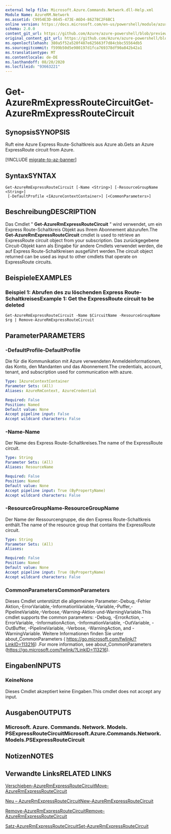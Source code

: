 ```yaml
---
external help file: Microsoft.Azure.Commands.Network.dll-Help.xml
Module Name: AzureRM.Network
ms.assetid: C9954E3D-8645-473E-A6D4-86278C2F6BC1
online version: https://docs.microsoft.com/en-us/powershell/module/azurerm.network/get-azurermexpressroutecircuit
schema: 2.0.0
content_git_url: https://github.com/Azure/azure-powershell/blob/preview/src/ResourceManager/Network/Commands.Network/help/Get-AzureRmExpressRouteCircuit.md
original_content_git_url: https://github.com/Azure/azure-powershell/blob/preview/src/ResourceManager/Network/Commands.Network/help/Get-AzureRmExpressRouteCircuit.md
ms.openlocfilehash: 380a5f52a520f487e625663f7d84cbbc55564db5
ms.sourcegitcommit: f599b50d5e980197d1fca769378df90a842b42a1
ms.translationtype: MT
ms.contentlocale: de-DE
ms.lasthandoff: 08/20/2020
ms.locfileid: "93663221"
---
```

# <span data-ttu-id="51ed2-101">Get-AzureRmExpressRouteCircuit</span><span class="sxs-lookup"><span data-stu-id="51ed2-101">Get-AzureRmExpressRouteCircuit</span></span>

## <span data-ttu-id="51ed2-102">Synopsis</span><span class="sxs-lookup"><span data-stu-id="51ed2-102">SYNOPSIS</span></span>
<span data-ttu-id="51ed2-103">Ruft eine Azure Express Route-Schaltkreis aus Azure ab.</span><span class="sxs-lookup"><span data-stu-id="51ed2-103">Gets an Azure ExpressRoute circuit from Azure.</span></span>

[!INCLUDE [migrate-to-az-banner](../../includes/migrate-to-az-banner.md)]

## <span data-ttu-id="51ed2-104">Syntax</span><span class="sxs-lookup"><span data-stu-id="51ed2-104">SYNTAX</span></span>

```
Get-AzureRmExpressRouteCircuit [-Name <String>] [-ResourceGroupName <String>]
 [-DefaultProfile <IAzureContextContainer>] [<CommonParameters>]
```

## <span data-ttu-id="51ed2-105">Beschreibung</span><span class="sxs-lookup"><span data-stu-id="51ed2-105">DESCRIPTION</span></span>
<span data-ttu-id="51ed2-106">Das Cmdlet " **Get-AzureRmExpressRouteCircuit** " wird verwendet, um ein Express Route-Schaltkreis Objekt aus Ihrem Abonnement abzurufen.</span><span class="sxs-lookup"><span data-stu-id="51ed2-106">The **Get-AzureRmExpressRouteCircuit** cmdlet is used to retrieve an ExpressRoute circuit object from your subscription.</span></span> <span data-ttu-id="51ed2-107">Das zurückgegebene Circuit-Objekt kann als Eingabe für andere Cmdlets verwendet werden, die auf Express Route-Schaltkreisen ausgeführt werden.</span><span class="sxs-lookup"><span data-stu-id="51ed2-107">The circuit object returned can be used as input to other cmdlets that operate on ExpressRoute circuits.</span></span>

## <span data-ttu-id="51ed2-108">Beispiele</span><span class="sxs-lookup"><span data-stu-id="51ed2-108">EXAMPLES</span></span>

### <span data-ttu-id="51ed2-109">Beispiel 1: Abrufen des zu löschenden Express Route-Schaltkreises</span><span class="sxs-lookup"><span data-stu-id="51ed2-109">Example 1: Get the ExpressRoute circuit to be deleted</span></span>
```
Get-AzureRmExpressRouteCircuit -Name $CircuitName -ResourceGroupName $rg | Remove-AzureRmExpressRouteCircuit
```

## <span data-ttu-id="51ed2-110">Parameter</span><span class="sxs-lookup"><span data-stu-id="51ed2-110">PARAMETERS</span></span>

### <span data-ttu-id="51ed2-111">-DefaultProfile</span><span class="sxs-lookup"><span data-stu-id="51ed2-111">-DefaultProfile</span></span>
<span data-ttu-id="51ed2-112">Die für die Kommunikation mit Azure verwendeten Anmeldeinformationen, das Konto, den Mandanten und das Abonnement.</span><span class="sxs-lookup"><span data-stu-id="51ed2-112">The credentials, account, tenant, and subscription used for communication with azure.</span></span>

```yaml
Type: IAzureContextContainer
Parameter Sets: (All)
Aliases: AzureRmContext, AzureCredential

Required: False
Position: Named
Default value: None
Accept pipeline input: False
Accept wildcard characters: False
```

### <span data-ttu-id="51ed2-113">-Name</span><span class="sxs-lookup"><span data-stu-id="51ed2-113">-Name</span></span>
<span data-ttu-id="51ed2-114">Der Name des Express Route-Schaltkreises.</span><span class="sxs-lookup"><span data-stu-id="51ed2-114">The name of the ExpressRoute circuit.</span></span>

```yaml
Type: String
Parameter Sets: (All)
Aliases: ResourceName

Required: False
Position: Named
Default value: None
Accept pipeline input: True (ByPropertyName)
Accept wildcard characters: False
```

### <span data-ttu-id="51ed2-115">-ResourceGroupName</span><span class="sxs-lookup"><span data-stu-id="51ed2-115">-ResourceGroupName</span></span>
<span data-ttu-id="51ed2-116">Der Name der Ressourcengruppe, die den Express Route-Schaltkreis enthält.</span><span class="sxs-lookup"><span data-stu-id="51ed2-116">The name of the resource group that contains the ExpressRoute circuit.</span></span>

```yaml
Type: String
Parameter Sets: (All)
Aliases: 

Required: False
Position: Named
Default value: None
Accept pipeline input: True (ByPropertyName)
Accept wildcard characters: False
```

### <span data-ttu-id="51ed2-117">CommonParameters</span><span class="sxs-lookup"><span data-stu-id="51ed2-117">CommonParameters</span></span>
<span data-ttu-id="51ed2-118">Dieses Cmdlet unterstützt die allgemeinen Parameter:-Debug,-Fehler Aktion,-ErrorVariable,-InformationVariable,-Variable,-Puffer,-PipelineVariable,-Verbose,-Warning-Aktion und-WarningVariable.</span><span class="sxs-lookup"><span data-stu-id="51ed2-118">This cmdlet supports the common parameters: -Debug, -ErrorAction, -ErrorVariable, -InformationAction, -InformationVariable, -OutVariable, -OutBuffer, -PipelineVariable, -Verbose, -WarningAction, and -WarningVariable.</span></span> <span data-ttu-id="51ed2-119">Weitere Informationen finden Sie unter about_CommonParameters ( https://go.microsoft.com/fwlink/?LinkID=113216) .</span><span class="sxs-lookup"><span data-stu-id="51ed2-119">For more information, see about_CommonParameters (https://go.microsoft.com/fwlink/?LinkID=113216).</span></span>

## <span data-ttu-id="51ed2-120">Eingaben</span><span class="sxs-lookup"><span data-stu-id="51ed2-120">INPUTS</span></span>

### <span data-ttu-id="51ed2-121">Keine</span><span class="sxs-lookup"><span data-stu-id="51ed2-121">None</span></span>
<span data-ttu-id="51ed2-122">Dieses Cmdlet akzeptiert keine Eingaben.</span><span class="sxs-lookup"><span data-stu-id="51ed2-122">This cmdlet does not accept any input.</span></span>

## <span data-ttu-id="51ed2-123">Ausgaben</span><span class="sxs-lookup"><span data-stu-id="51ed2-123">OUTPUTS</span></span>

### <span data-ttu-id="51ed2-124">Microsoft. Azure. Commands. Network. Models. PSExpressRouteCircuit</span><span class="sxs-lookup"><span data-stu-id="51ed2-124">Microsoft.Azure.Commands.Network.Models.PSExpressRouteCircuit</span></span>

## <span data-ttu-id="51ed2-125">Notizen</span><span class="sxs-lookup"><span data-stu-id="51ed2-125">NOTES</span></span>

## <span data-ttu-id="51ed2-126">Verwandte Links</span><span class="sxs-lookup"><span data-stu-id="51ed2-126">RELATED LINKS</span></span>

[<span data-ttu-id="51ed2-127">Verschieben-AzureRmExpressRouteCircuit</span><span class="sxs-lookup"><span data-stu-id="51ed2-127">Move-AzureRmExpressRouteCircuit</span></span>](Move-AzureRmExpressRouteCircuit.md)

[<span data-ttu-id="51ed2-128">Neu – AzureRmExpressRouteCircuit</span><span class="sxs-lookup"><span data-stu-id="51ed2-128">New-AzureRmExpressRouteCircuit</span></span>](New-AzureRmExpressRouteCircuit.md)

[<span data-ttu-id="51ed2-129">Remove-AzureRmExpressRouteCircuit</span><span class="sxs-lookup"><span data-stu-id="51ed2-129">Remove-AzureRmExpressRouteCircuit</span></span>](Remove-AzureRmExpressRouteCircuit.md)

[<span data-ttu-id="51ed2-130">Satz-AzureRmExpressRouteCircuit</span><span class="sxs-lookup"><span data-stu-id="51ed2-130">Set-AzureRmExpressRouteCircuit</span></span>](Set-AzureRmExpressRouteCircuit.md)
